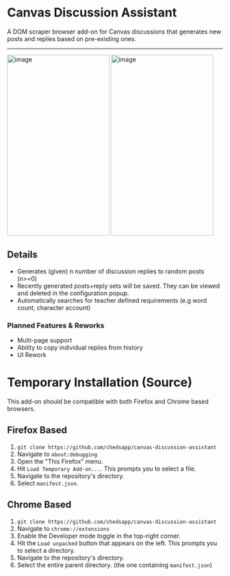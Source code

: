 # Canvas Discussion Assistant
A DOM scraper browser add-on for Canvas discussions that generates new posts and replies based on pre-existing ones.

---
<img width="239" height="422" alt="image" src="https://github.com/user-attachments/assets/fdef9035-8e56-4aa2-8b8d-13f9bc1c6fce" /> <img width="239" height="422" alt="image" src="https://github.com/user-attachments/assets/df5b51d4-a512-4208-b20b-738a7444d63b" />

## Details
- Generates (given) n number of discussion replies to random posts (n>=0)
- Recently generated posts+reply sets will be saved. They can be viewed and deleted in the configuration popup.
- Automatically searches for teacher defined requirements (e.g word count, character account)

### Planned Features & Reworks
- Multi-page support
- Ability to copy individual replies from history
- UI Rework

# Temporary Installation (Source)
This add-on should be compatible with both Firefox and Chrome based browsers.

## Firefox Based
1. `git clone https://github.com/chedsapp/canvas-discussion-assistant`
2. Navigate to `about:debugging`
3. Open the "This Firefox" menu.
4. Hit `Load Temporary Add-on...`. This prompts you to select a file.
5. Navigate to the repository's directory.
6. Select `manifest.json`.

## Chrome Based
1. `git clone https://github.com/chedsapp/canvas-discussion-assistant`
2. Navigate to `chrome://extensions`
3. Enable the Developer mode toggle in the top-right corner.
4. Hit the `Load unpacked` button that appears on the left. This prompts you to select a directory.
5. Navigate to the repository's directory.
6. Select the entire parent directory. (the one containing `manifest.json`)
